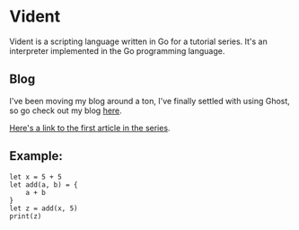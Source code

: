 # Vident
Vident is a scripting language written in Go for a tutorial series. It's an interpreter implemented
in the Go programming language.

## Blog
I've been moving my blog around a ton, I've finally settled
with using Ghost, so go check out my blog [here](http://blog.felixangell.com).

[Here's a link to the first article in the series](http://blog.felixangell.com/part-1-lets-build-an-interpreted-language-in-go/).

## Example:

    let x = 5 + 5
    let add(a, b) = {
        a + b
    }
    let z = add(x, 5)
    print(z)
